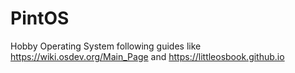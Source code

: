 # PintOS
Hobby Operating System following guides like https://wiki.osdev.org/Main_Page and https://littleosbook.github.io
